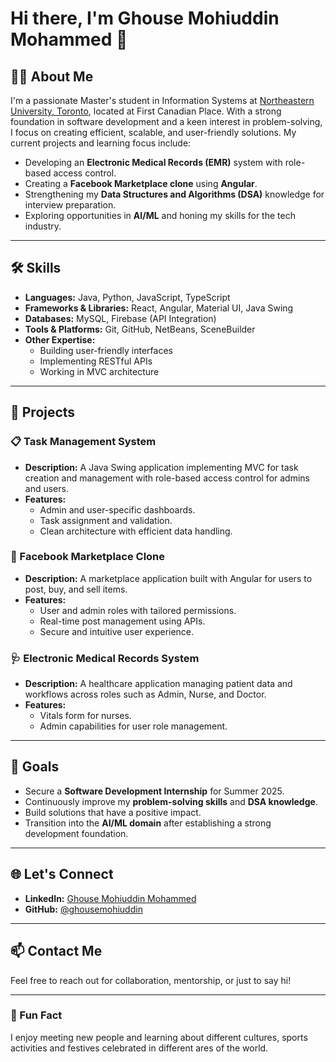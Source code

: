 # Hi there, I'm Ghouse Mohiuddin Mohammed 👋

## 👨‍💻 About Me

I'm a passionate Master's student in Information Systems at [Northeastern University, Toronto](https://www.northeastern.edu/), located at First Canadian Place. With a strong foundation in software development and a keen interest in problem-solving, I focus on creating efficient, scalable, and user-friendly solutions. My current projects and learning focus include:

- Developing an **Electronic Medical Records (EMR)** system with role-based access control.
- Creating a **Facebook Marketplace clone** using **Angular**.
- Strengthening my **Data Structures and Algorithms (DSA)** knowledge for interview preparation.
- Exploring opportunities in **AI/ML** and honing my skills for the tech industry.

---

## 🛠️ Skills

- **Languages:** Java, Python, JavaScript, TypeScript
- **Frameworks & Libraries:** React, Angular, Material UI, Java Swing
- **Databases:** MySQL, Firebase (API Integration)
- **Tools & Platforms:** Git, GitHub, NetBeans, SceneBuilder
- **Other Expertise:**
  - Building user-friendly interfaces
  - Implementing RESTful APIs
  - Working in MVC architecture

---

## 💼 Projects

### 📋 Task Management System
- **Description:** A Java Swing application implementing MVC for task creation and management with role-based access control for admins and users.
- **Features:**
  - Admin and user-specific dashboards.
  - Task assignment and validation.
  - Clean architecture with efficient data handling.

### 🛒 Facebook Marketplace Clone
- **Description:** A marketplace application built with Angular for users to post, buy, and sell items.
- **Features:**
  - User and admin roles with tailored permissions.
  - Real-time post management using APIs.
  - Secure and intuitive user experience.

### 🩺 Electronic Medical Records System
- **Description:** A healthcare application managing patient data and workflows across roles such as Admin, Nurse, and Doctor.
- **Features:**
  - Vitals form for nurses.
  - Admin capabilities for user role management.

---

## 🎯 Goals

- Secure a **Software Development Internship** for Summer 2025.
- Continuously improve my **problem-solving skills** and **DSA knowledge**.
- Build solutions that have a positive impact.
- Transition into the **AI/ML domain** after establishing a strong development foundation.

---

## 🌐 Let's Connect

- **LinkedIn:** [Ghouse Mohiuddin Mohammed](https://www.linkedin.com/in/ghouse-mohiuddin-mohammed/)
- **GitHub:** [@ghousemohiuddin](https://github.com/ghousee)

---

## 📫 Contact Me

Feel free to reach out for collaboration, mentorship, or just to say hi!

---

### 🚀 Fun Fact

I enjoy meeting new people and learning about different cultures, sports activities and festives celebrated in different ares of the world. 
